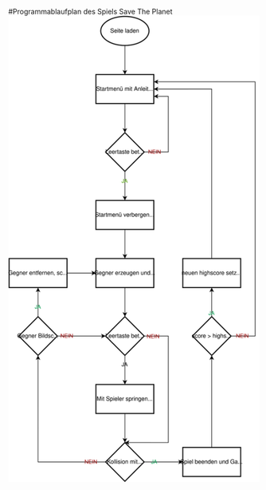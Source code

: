 #Programmablaufplan des Spiels Save The Planet
![programmablaufplan des Spiels](Save_The_Planet_PAP.svg)
